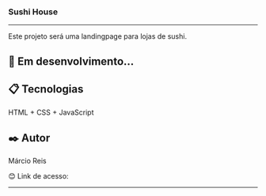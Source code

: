 ### Sushi House

---

Este projeto será uma landingpage para lojas de sushi.

## 🚀 Em desenvolvimento...

## 📋 Tecnologias
HTML + CSS + JavaScript

## ✒️ Autor
Márcio Reis

😊 Link de acesso: 

---


